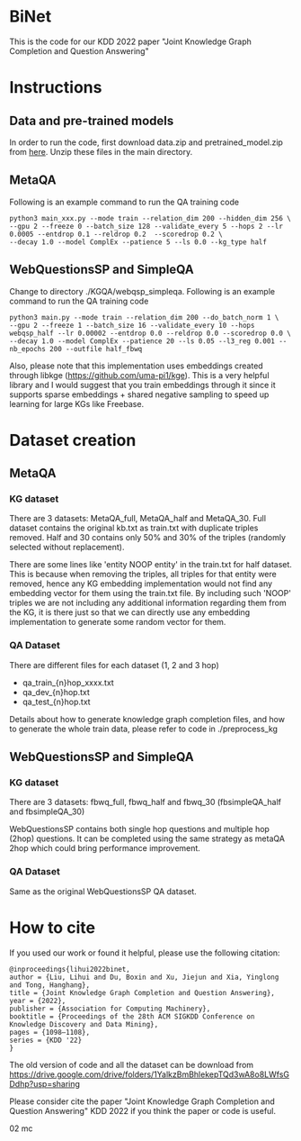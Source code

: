 
# BiNet
This is the code for our KDD 2022 paper "Joint Knowledge Graph Completion and Question Answering"

# Instructions

## Data and pre-trained models

In order to run the code, first download data.zip and pretrained_model.zip from [here](https://drive.google.com/drive/folders/1pciDTdnz8gSe6Y4bphPR5sPE6akU5Qp1?usp=share_link). Unzip these files in the main directory.

## MetaQA

Following is an example command to run the QA training code

```
python3 main_xxx.py --mode train --relation_dim 200 --hidden_dim 256 \
--gpu 2 --freeze 0 --batch_size 128 --validate_every 5 --hops 2 --lr 0.0005 --entdrop 0.1 --reldrop 0.2  --scoredrop 0.2 \
--decay 1.0 --model ComplEx --patience 5 --ls 0.0 --kg_type half
```

## WebQuestionsSP and SimpleQA

Change to directory ./KGQA/webqsp_simpleqa. Following is an example command to run the QA training code
```
python3 main.py --mode train --relation_dim 200 --do_batch_norm 1 \
--gpu 2 --freeze 1 --batch_size 16 --validate_every 10 --hops webqsp_half --lr 0.00002 --entdrop 0.0 --reldrop 0.0 --scoredrop 0.0 \
--decay 1.0 --model ComplEx --patience 20 --ls 0.05 --l3_reg 0.001 --nb_epochs 200 --outfile half_fbwq
```

Also, please note that this implementation uses embeddings created through libkge (https://github.com/uma-pi1/kge). This is a very helpful library and I would suggest that you train embeddings through it since it supports sparse embeddings + shared negative sampling to speed up learning for large KGs like Freebase.

# Dataset creation

## MetaQA

### KG dataset

There are 3 datasets: MetaQA_full, MetaQA_half and MetaQA_30. Full dataset contains the original kb.txt as train.txt with duplicate triples removed. Half and 30 contains only 50% and 30% of the triples (randomly selected without replacement). 

There are some lines like 'entity NOOP entity' in the train.txt for half dataset. This is because when removing the triples, all triples for that entity were removed, hence any KG embedding implementation would not find any embedding vector for them using the train.txt file. By including such 'NOOP' triples we are not including any additional information regarding them from the KG, it is there just so that we can directly use any embedding implementation to generate some random vector for them.

### QA Dataset

There are different files for each dataset (1, 2 and 3 hop)
- qa_train_{n}hop_xxxx.txt
- qa_dev_{n}hop.txt
- qa_test_{n}hop.txt

Details about how to generate knowledge graph completion files, and how to generate the whole train data, please refer to code in ./preprocess_kg

## WebQuestionsSP and SimpleQA

### KG dataset

There are 3 datasets: fbwq_full, fbwq_half and fbwq_30 (fbsimpleQA_half and fbsimpleQA_30)

WebQuestionsSP contains both single hop questions and multiple hop (2hop) questions. It can be completed using the same strategy as metaQA 2hop which could bring performance improvement. 

### QA Dataset

Same as the original WebQuestionsSP QA dataset.

# How to cite

If you used our work or found it helpful, please use the following citation:

```
@inproceedings{lihui2022binet,
author = {Liu, Lihui and Du, Boxin and Xu, Jiejun and Xia, Yinglong and Tong, Hanghang},
title = {Joint Knowledge Graph Completion and Question Answering},
year = {2022},
publisher = {Association for Computing Machinery},
booktitle = {Proceedings of the 28th ACM SIGKDD Conference on Knowledge Discovery and Data Mining},
pages = {1098–1108},
series = {KDD '22}
}
```





The old version of code and all the dataset can be download from https://drive.google.com/drive/folders/1YalkzBmBhlekepTQd3wA8o8LWfsGDdhp?usp=sharing


Please consider cite the paper "Joint Knowledge Graph Completion and Question Answering" KDD 2022 if you think the paper or code is useful.

02 mc
